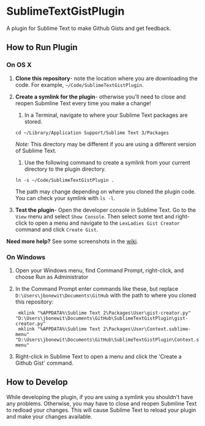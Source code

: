 # SublimeTextGistPlugin
A plugin for Sublime Text to make Github Gists and get feedback.

## How to Run Plugin

### On OS X

1. **Clone this repository**- note the location where you are downloading the code. For example, `~/Code/SublimeTextGistPlugin`.
1. **Create a symlink for the plugin**- otherwise you'll need to close and reopen Submline Text every time you make a change!

    1. In a Terminal, navigate to where your Sublime Text packages are stored.

    `cd ~/Library/Application Support/Sublime Text 3/Packages`

    *Note:* This directory may be different if you are using a different version of Sublime Text.

    1. Use the following command to create a symlink from your current directory to the plugin directory.

    `ln -s ~/Code/SublimeTextGistPlugin .`

    The path may change depending on where you cloned the plugin code. You can check your symlink with `ls -l`.

1. **Test the plugin**- Open the developer console in Sublime Text. Go to the `View` menu and select `Show Console`. Then select some text and right-click to open a menu and navigate to the `LexLadies Gist Creator` command and click `Create Gist`.

**Need more help?** See some screenshots in the [wiki](https://github.com/LexLadiesCode/SublimeTextGistPlugin/wiki/Getting-Started-With-Plugin-Development-in-Sublime-Text).

### On Windows

1. Open your Windows menu, find Command Prompt, right-click, and choose Run as Administrator
1. In the Command Prompt enter commands like these, but replace `D:\Users\jbonewit\Documents\GitHub` with the path to where you cloned this repository:

        mklink "%APPDATA%\Sublime Text 2\Packages\User\gist-creator.py" "D:\Users\jbonewit\Documents\GitHub\SublimeTextGistPlugin\gist-creator.py"
        mklink "%APPDATA%\Sublime Text 2\Packages\User\Context.sublime-menu" "D:\Users\jbonewit\Documents\GitHub\SublimeTextGistPlugin\Context.sublime-menu"

1. Right-click in Sublime Text to open a menu and click the 'Create a Github Gist' command.

## How to Develop

While developing the plugin, if you are using a symlink you shouldn't have any problems. Otherwise, you may have to close and reopen Submline Text to redload your changes. This will cause Sublime Text to reload your plugin and make your changes available.
